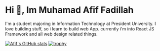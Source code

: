 # Hi 👋, Im Muhamad Afif Fadillah
I'm a student majoring in Information Technology at President University. I love building stuff, so i learn to build web App. currently i'm into React JS Framework and all web design related things.

[![Afif's GitHub stats](https://github-readme-stats.vercel.app/api?username=Avwaveaf)](https://github.com/avwaveaf/github-readme-stats)
[![trophy](https://github-profile-trophy.vercel.app/?username=Avwaveaf)](https://github.com/Avwaveaf/github-profile-trophy)


<!---
Avwaveaf/Avwaveaf is a ✨ special ✨ repository because its `README.md` (this file) appears on your GitHub profile.
You can click the Preview link to take a look at your changes.
--->
